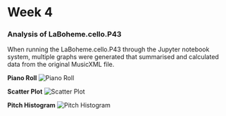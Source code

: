 # Week 4
<h3>Analysis of LaBoheme.cello.P43 </h3>

When running the LaBoheme.cello.P43 through the Jupyter notebook system, multiple graphs were generated that summarised and calculated data from the original MusicXML file.

**Piano Roll**
 ![Piano Roll](https://github.com/StephensL23/MCA-2023/blob/master/Images/PianoRollPitch.png)
 <br>

 **Scatter Plot**
 ![Scatter Plot](https://github.com/StephensL23/MCA-2023/blob/master/Images/ScatterPlot.png)
 <br>

 **Pitch Histogram**
 ![Pitch Histogram](https://github.com/StephensL23/MCA-2023/blob/master/Images/PitchHistogram.png)
 <br>
